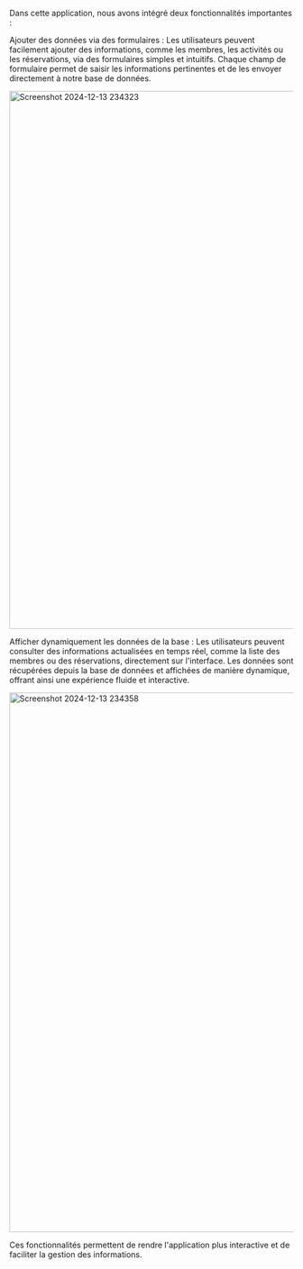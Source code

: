 Dans cette application, nous avons intégré deux fonctionnalités importantes :

Ajouter des données via des formulaires :
Les utilisateurs peuvent facilement ajouter des informations, comme les membres, les activités ou les réservations, via des formulaires simples et intuitifs. Chaque champ de formulaire permet de saisir les informations pertinentes et de les envoyer directement à notre base de données.

<img width="955" alt="Screenshot 2024-12-13 234323" src="https://github.com/user-attachments/assets/1449ca5a-9682-4d0e-b4e7-82986eba992d" />

Afficher dynamiquement les données de la base :
Les utilisateurs peuvent consulter des informations actualisées en temps réel, comme la liste des membres ou des réservations, directement sur l'interface. Les données sont récupérées depuis la base de données et affichées de manière dynamique, offrant ainsi une expérience fluide et interactive.

<img width="958" alt="Screenshot 2024-12-13 234358" src="https://github.com/user-attachments/assets/18d950f9-fdd3-4da3-bb48-d9dbd8fa4ac0" />


Ces fonctionnalités permettent de rendre l'application plus interactive et de faciliter la gestion des informations.

